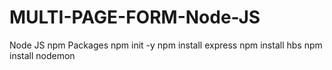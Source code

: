 # MULTI-PAGE-FORM-Node-JS


Node JS npm Packages
npm init -y
npm install express
npm install hbs 
npm install nodemon
